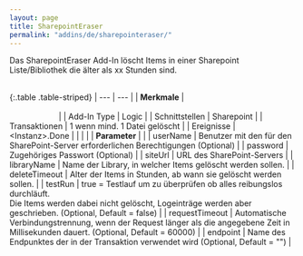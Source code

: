```yaml
---
layout: page
title: SharepointEraser
permalink: "addins/de/sharepointeraser/"
---
```


Das SharepointEraser Add-In löscht Items in einer Sharepoint Liste/Bibliothek die älter als xx Stunden sind.<br /><br />

{:.table .table-striped}
| --- | --- |
| __Merkmale__ | &nbsp;&nbsp;&nbsp;&nbsp;&nbsp;&nbsp;&nbsp;&nbsp;&nbsp;&nbsp;&nbsp;&nbsp;&nbsp;&nbsp;&nbsp;&nbsp;&nbsp;&nbsp;&nbsp;&nbsp;&nbsp;&nbsp;&nbsp;&nbsp;&nbsp;&nbsp;&nbsp;&nbsp;&nbsp;&nbsp;&nbsp;&nbsp;&nbsp;&nbsp;&nbsp;&nbsp;&nbsp;&nbsp;&nbsp;&nbsp;&nbsp;&nbsp;&nbsp;&nbsp;&nbsp;&nbsp;&nbsp;&nbsp;&nbsp;&nbsp;&nbsp;&nbsp;&nbsp;&nbsp;&nbsp;&nbsp;&nbsp;&nbsp;&nbsp;&nbsp;&nbsp;&nbsp;&nbsp;&nbsp;&nbsp;&nbsp;&nbsp;&nbsp;&nbsp;&nbsp;&nbsp;&nbsp;&nbsp;&nbsp;&nbsp;&nbsp;&nbsp;&nbsp;&nbsp;&nbsp;&nbsp;&nbsp;&nbsp;&nbsp;&nbsp;&nbsp;&nbsp;&nbsp;&nbsp;&nbsp;&nbsp;&nbsp;&nbsp;&nbsp;&nbsp;&nbsp;&nbsp;&nbsp;&nbsp;&nbsp;&nbsp;&nbsp;&nbsp;&nbsp;&nbsp;&nbsp;&nbsp;&nbsp;&nbsp;&nbsp;&nbsp;&nbsp;&nbsp;&nbsp;&nbsp;&nbsp;&nbsp;&nbsp;&nbsp;&nbsp;&nbsp;&nbsp;&nbsp;&nbsp;&nbsp;&nbsp;&nbsp;&nbsp;&nbsp;&nbsp;&nbsp;&nbsp;&nbsp;&nbsp;&nbsp;&nbsp;&nbsp;&nbsp;&nbsp;&nbsp;&nbsp;&nbsp;&nbsp;&nbsp;&nbsp;&nbsp;&nbsp;&nbsp;&nbsp; |
| Add-In Type | Logic |
| Schnittstellen | Sharepoint |
| Transaktionen | 1 wenn mind. 1 Datei gelöscht |
| Ereignisse | &lt;Instanz&gt;.Done |
| | |
| __Parameter__ | |
| userName | Benutzer mit den für den SharePoint-Server erforderlichen Berechtigungen (Optional) |
| password | Zugehöriges Passwort (Optional) |
| siteUrl | URL des SharePoint-Servers |
| libraryName | Name der Library, in welcher Items gelöscht werden sollen. |
| deleteTimeout | Alter der Items in Stunden, ab wann sie gelöscht werden sollen. |
| testRun | true = Testlauf um zu überprüfen ob alles reibungslos durchläuft.<br />Die Items werden dabei nicht gelöscht, Logeinträge werden aber geschrieben. (Optional, Default = false) |
| requestTimeout | Automatische Verbindungstrennung, wenn der Request länger als die angegebene Zeit in Millisekunden dauert. (Optional, Default = 60000) |
| endpoint | Name des Endpunktes der in der Transaktion verwendet wird (Optional, Default = "") |

<!-- 
### Anwendungsbeispiele 

ToDo
-->

